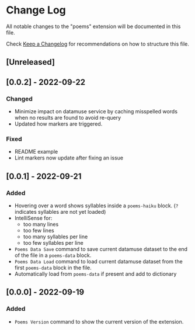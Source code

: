 # Change Log

All notable changes to the "poems" extension will be documented in this file.

Check [Keep a Changelog](http://keepachangelog.com/) for recommendations on how to structure this file.

## [Unreleased]

## [0.0.2] - 2022-09-22

### Changed

- Minimize impact on datamuse service by caching misspelled words when no results are found to avoid re-query
- Updated how markers are triggered.

### Fixed

- README example
- Lint markers now update after fixing an issue

## [0.0.1] - 2022-09-21

### Added

- Hovering over a word shows syllables inside a `poems-haiku` block. (`?` indicates syllables are not yet loaded)
- IntelliSense for:
    - too many lines
    - too few lines
    - too many syllables per line
    - too few syllables per line
- `Poems Data Save` command to save current datamuse dataset to the end of the file in a `poems-data` block.
- `Poems Data Load` command to load current datamuse dataset from the first `poems-data` block in the file.
- Automatically load from `poems-data` if present and add to dictionary

## [0.0.0] - 2022-09-19

### Added

- `Poems Version` command to show the current version of the extension.

